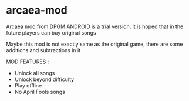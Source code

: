 # arcaea-mod
Arcaea mod from DPGM ANDROID is a trial version, it is hoped that in the future players can buy original songs

Maybe this mod is not exactly same as the original game, there are some additions and subtractions in it

MOD FEATURES :
- Unlock all songs
- Unlock beyond difficulty
- Play offline
- No April Fools songs
